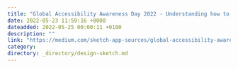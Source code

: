 ```yaml
---
title: "Global Accessibility Awareness Day 2022 - Understanding how to design with everyone in mind"
date: 2022-05-23 11:59:16 +0000
dateadded: 2022-05-25 00:00:11 +0100
description: ""
link: "https://medium.com/sketch-app-sources/global-accessibility-awareness-day-2022-understanding-how-to-design-with-everyone-in-mind-790414b0ac6a?source=rss----d23119b14977---4"
category:
directory: _directory/design-sketch.md
---
```

